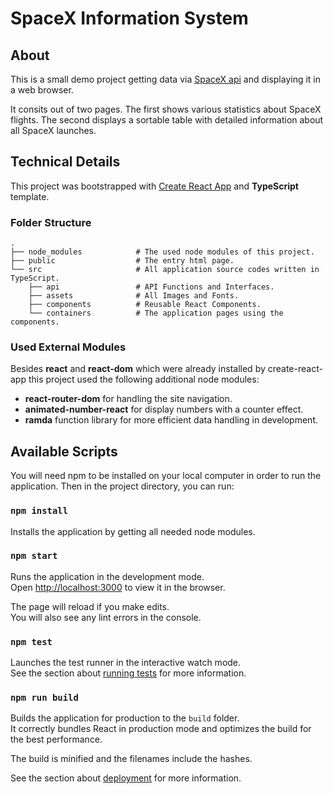 # SpaceX Information System

## About

This is a small demo project getting data via [SpaceX api](https://github.com/r-spacex/SpaceX-API/tree/master/docs/v4) and displaying it in a web browser.

It consits out of two pages. The first shows various statistics about SpaceX flights. The second displays a sortable table with detailed information about all SpaceX launches.

## Technical Details

This project was bootstrapped with [Create React App](https://github.com/facebook/create-react-app) and **TypeScript** template.

### Folder Structure

    .
    ├── node_modules            # The used node modules of this project.
    ├── public                  # The entry html page.
    └── src                     # All application source codes written in TypeScript.
        ├── api                 # API Functions and Interfaces.
        ├── assets              # All Images and Fonts.
        ├── components          # Reusable React Components.
        └── containers          # The application pages using the components.

### Used External Modules

Besides **react** and **react-dom** which were already installed by create-react-app this project used the following additional node modules:

- **react-router-dom** for handling the site navigation.
- **animated-number-react** for display numbers with a counter effect.
- **ramda** function library for more efficient data handling in development.

## Available Scripts

You will need npm to be installed on your local computer in order to run the application. Then in the project directory, you can run:

### `npm install`

Installs the application by getting all needed node modules.

### `npm start`

Runs the application in the development mode.\
Open [http://localhost:3000](http://localhost:3000) to view it in the browser.

The page will reload if you make edits.\
You will also see any lint errors in the console.

### `npm test`

Launches the test runner in the interactive watch mode.\
See the section about [running tests](https://facebook.github.io/create-react-app/docs/running-tests) for more information.

### `npm run build`

Builds the application for production to the `build` folder.\
It correctly bundles React in production mode and optimizes the build for the best performance.

The build is minified and the filenames include the hashes.

See the section about [deployment](https://facebook.github.io/create-react-app/docs/deployment) for more information.
